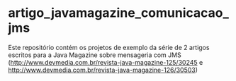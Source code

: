 # artigo_javamagazine_comunicacao_jms

Este repositório contém os projetos de exemplo da série de 2 artigos escritos para a Java Magazine sobre mensageria com JMS (http://www.devmedia.com.br/revista-java-magazine-125/30245 e http://www.devmedia.com.br/revista-java-magazine-126/30503)
